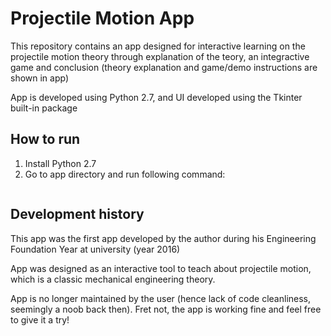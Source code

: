 # Projectile Motion App

This repository contains an app designed for interactive learning on the projectile motion theory through explanation of the teory, an integractive game and conclusion (theory explanation and game/demo instructions are shown in app)

App is developed using Python 2.7, and UI developed using the Tkinter built-in package

## How to run

1. Install Python 2.7
2. Go to app directory and run following command:
   ``` python projectile_app.py '''

## Development history

This app was the first app developed by the author during his Engineering Foundation Year at university (year 2016)

App was designed as an interactive tool to teach about projectile motion, which is a classic mechanical engineering theory.

App is no longer maintained by the user (hence lack of code cleanliness, seemingly a noob back then). Fret not, the app is working fine and feel free to give it a try!